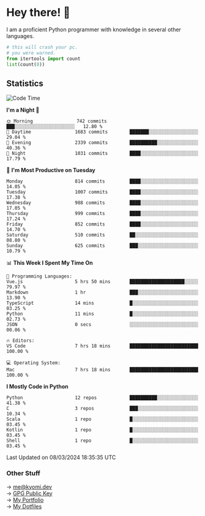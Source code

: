 # Hey there! 👋

I am a proficient Python programmer with knowledge in several other languages.

```py
# this will crash your pc.
# you were warned.
from itertools import count
list(count(0))
```

## Statistics
<!--START_SECTION:waka-->
![Code Time](http://img.shields.io/badge/Code%20Time-952%20hrs%2016%20mins-blue)

**I'm a Night 🦉** 

```text
🌞 Morning                742 commits         ███░░░░░░░░░░░░░░░░░░░░░░   12.80 % 
🌆 Daytime                1683 commits        ███████░░░░░░░░░░░░░░░░░░   29.04 % 
🌃 Evening                2339 commits        ██████████░░░░░░░░░░░░░░░   40.36 % 
🌙 Night                  1031 commits        ████░░░░░░░░░░░░░░░░░░░░░   17.79 % 
```
📅 **I'm Most Productive on Tuesday** 

```text
Monday                   814 commits         ████░░░░░░░░░░░░░░░░░░░░░   14.05 % 
Tuesday                  1007 commits        ████░░░░░░░░░░░░░░░░░░░░░   17.38 % 
Wednesday                988 commits         ████░░░░░░░░░░░░░░░░░░░░░   17.05 % 
Thursday                 999 commits         ████░░░░░░░░░░░░░░░░░░░░░   17.24 % 
Friday                   852 commits         ████░░░░░░░░░░░░░░░░░░░░░   14.70 % 
Saturday                 510 commits         ██░░░░░░░░░░░░░░░░░░░░░░░   08.80 % 
Sunday                   625 commits         ███░░░░░░░░░░░░░░░░░░░░░░   10.79 % 
```


📊 **This Week I Spent My Time On** 

```text
💬 Programming Languages: 
Vue.js                   5 hrs 50 mins       ████████████████████░░░░░   79.97 % 
Markdown                 1 hr                ███░░░░░░░░░░░░░░░░░░░░░░   13.90 % 
TypeScript               14 mins             █░░░░░░░░░░░░░░░░░░░░░░░░   03.25 % 
Python                   11 mins             █░░░░░░░░░░░░░░░░░░░░░░░░   02.73 % 
JSON                     0 secs              ░░░░░░░░░░░░░░░░░░░░░░░░░   00.06 % 

🔥 Editors: 
VS Code                  7 hrs 18 mins       █████████████████████████   100.00 % 

💻 Operating System: 
Mac                      7 hrs 18 mins       █████████████████████████   100.00 % 
```

**I Mostly Code in Python** 

```text
Python                   12 repos            ██████████░░░░░░░░░░░░░░░   41.38 % 
C                        3 repos             ███░░░░░░░░░░░░░░░░░░░░░░   10.34 % 
Scala                    1 repo              █░░░░░░░░░░░░░░░░░░░░░░░░   03.45 % 
Kotlin                   1 repo              █░░░░░░░░░░░░░░░░░░░░░░░░   03.45 % 
Shell                    1 repo              █░░░░░░░░░░░░░░░░░░░░░░░░   03.45 % 
```




 Last Updated on 08/03/2024 18:35:35 UTC
<!--END_SECTION:waka-->

### Other Stuff

→ [me@kyomi.dev](mailto:me@kyomi.dev)\
→ [GPG Public Key](https://github.com/bitterteriyaki.gpg)\
→ [My Portfolio](https://kyomi.dev)\
→ [My Dotfiles](https://github.com/bitterteriyaki/dotfiles)
